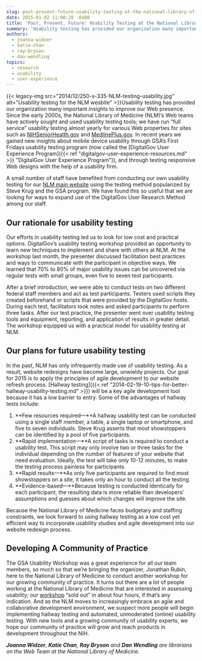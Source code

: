 ```yaml
---
slug: past-present-future-usability-testing-at-the-national-library-of-medicine
date: 2015-01-02 11:00:28 -0400
title: 'Past, Present, Future: Usability Testing at the National Library of Medicine'
summary: 'Usability testing has provided our organization many important insights to improve our Web presence. Since the early 2000s, the National Library of Medicine (NLM)&#8217;s Web teams have actively sought and used usability testing tools; we have run &#8220;full service&#8221; usability testing almost yearly for various Web properties'
authors:
  - joanna-widzer
  - katie-chan
  - ray-bryson
  - dan-wendling
topics:
  - research
  - usability
  - user-experience
---
```


{{< legacy-img src="2014/12/250-x-335-NLM-testing-usability.jpg" alt="Usability testing for the NLM wesbite" >}}Usability testing has provided our organization many important insights to improve our Web presence. Since the early 2000s, the National Library of Medicine (NLM)&#8217;s Web teams have actively sought and used usability testing tools; we have run &#8220;full service&#8221; usability testing almost yearly for various Web properties for sites such as [NIHSeniorHealth.gov](http://nihseniorhealth.gov/) and [MedlinePlus.gov](http://www.nlm.nih.gov/medlineplus/). In recent years we gained new insights about mobile device usability through GSA&#8217;s First Fridays usability testing program (now called the [DigitalGov User Experience Program]({{< ref "digitalgov-user-experience-resources.md" >}} "DigitalGov User Experience Program")), and through testing responsive Web designs with the help of a usability firm.

A small number of staff have benefited from conducting our own usability testing for our [NLM main website](http://www.nlm.nih.gov/) using the testing method popularized by Steve Krug and the GSA program. We have found this so useful that we are looking for ways to expand use of the DigitalGov User Research Method among our staff.

## Our rationale for usability testing

Our efforts in usability testing led us to look for low cost and practical options. DigitalGov&#8217;s usability testing workshop provided an opportunity to learn new techniques to implement and share with others at NLM. At the workshop last month, the presenter discussed facilitation best practices and ways to communicate with the participant in objective ways. We learned that 70% to 80% of major usability issues can be uncovered via regular tests with small groups, even five to seven test participants.

After a brief introduction, we were able to conduct tests on two different federal staff members and act as test participants. Testers used scripts they created beforehand or scripts that were provided by the DigitalGov hosts. During each test, facilitators took notes and asked participants to perform three tasks. After our test practice, the presenter went over usability testing tools and equipment, reporting, and application of results in greater detail. The workshop equipped us with a practical model for usability testing at NLM.

## Our plans for future usability testing

In the past, NLM has only infrequently made use of usability testing. As a result, website redesigns have become large, unwieldy projects. Our goal for 2015 is to apply the principles of agile development to our website refresh process. [Hallway testing]({{< ref "2014-02-19-10-tips-for-better-hallway-usability-testing.md" >}}) will be a key agile development tool because it has a low barrier to entry. Some of the advantages of hallway tests include:

  1. **Few resources required—**A hallway usability test can be conducted using a single staff member, a table, a single laptop or smartphone, and five to seven individuals. Steve Krug asserts that most showstoppers can be identified by a pool of five participants.
  2. **Rapid implementation—**A script of tasks is required to conduct a usability test. This script may only involve two or three tasks for the individual depending on the number of features of your website that need evaluation. Ideally, the test will take only 10-12 minutes, to make the testing process painless for participants.
  3. **Rapid results—**As only five participants are required to find most showstoppers on a site, it takes only an hour to conduct all the testing.
  4. **Evidence-based—**Because testing is conducted identically for each participant, the resulting data is more reliable than developers’ assumptions and guesses about which changes will improve the site.

Because the National Library of Medicine faces budgetary and staffing constraints, we look forward to using hallway testing as a low cost yet efficient way to incorporate usability studies and agile development into our website redesign process.

## Developing A Community of Practice

The GSA Usability Workshop was a great experience for all our team members, so much so that we’re bringing the organizer, Jonathan Rubin, here to the National Library of Medicine to conduct another workshop for our growing community of practice. It turns out there are a lot of people working at the National Library of Medicine that are interested in assessing usability; our [workshop](https://www.eventbrite.com/e/nih-nlm-usability-testing-workshop-registration-14502584621) &#8220;sold out&#8221; in about four hours, if that&#8217;s any indication. And as the NLM moves to increasingly embrace an agile and collaborative development environment, we suspect more people will begin implementing hallway testing and automated, unmoderated (online) usability testing. With new tools and a growing community of usability experts, we hope our community of practice will grow and reach products in development throughout the NIH.

_**Joanna Widzer**, **Katie Chan**, **Ray Bryson** and **Dan Wendling** are librarians on the Web Team at the National Library of Medicine._
